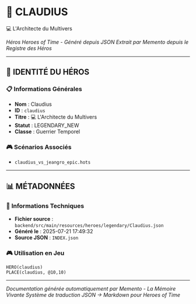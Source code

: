 # 🏹 **CLAUDIUS**
💻 L'Architecte du Multivers

*Héros Heroes of Time - Généré depuis JSON*
*Extrait par Memento depuis le Registre des Héros*

---

## 🎯 **IDENTITÉ DU HÉROS**

### 📋 **Informations Générales**
- **Nom** : Claudius
- **ID** : `claudius`
- **Titre** : 💻 L'Architecte du Multivers
- **Statut** : LEGENDARY_NEW
- **Classe** : Guerrier Temporel


### 🎮 **Scénarios Associés**
- `claudius_vs_jeangro_epic.hots`

---

## 📊 **MÉTADONNÉES**

### 🔧 **Informations Techniques**
- **Fichier source** : `backend/src/main/resources/heroes/legendary/Claudius.json`
- **Généré le** : 2025-07-21 17:49:32
- **Source JSON** : `INDEX.json`

### 🎮 **Utilisation en Jeu**
```hots
HERO(claudius)
PLACE(claudius, @10,10)
```

---

*Documentation générée automatiquement par Memento - La Mémoire Vivante*
*Système de traduction JSON → Markdown pour Heroes of Time*
